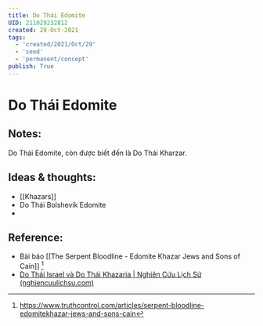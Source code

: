 ```yaml
---
title: Do Thái Edomite
UID: 211029232812
created: 29-Oct-2021
tags:
  - 'created/2021/Oct/29'
  - 'seed'
  - 'permanent/concept'
publish: True
---
```

# Do Thái Edomite

## Notes:
Do Thái Edomite, còn được biết đến là Do Thái Kharzar.

## Ideas & thoughts:
- [[Khazars]]
- Do Thái Bolshevik Edomite
- 
## Reference:
- Bài báo [[The Serpent Bloodline - Edomite Khazar Jews and Sons of Cain]] [^1]
- [Do Thái Israel và Do Thái Khazaria | Nghiên Cứu Lịch Sử (nghiencuulichsu.com)](https://nghiencuulichsu.com/2013/11/01/do-thai-israel-va-do-thai-khazaria/)

[^1]: https://www.truthcontrol.com/articles/serpent-bloodline-edomitekhazar-jews-and-sons-cain


